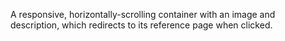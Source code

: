 A responsive, horizontally-scrolling container with an image and description, which redirects to its reference page when clicked.
